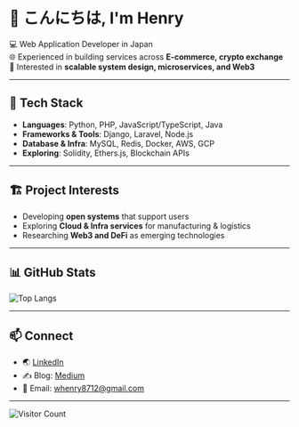 # 👋 こんにちは, I'm Henry 

💻 Web Application Developer in Japan  
🌐 Experienced in building services across **E-commerce, crypto exchange**  
🚀 Interested in **scalable system design, microservices, and Web3**

---

## 🔧 Tech Stack
- **Languages**: Python, PHP, JavaScript/TypeScript, Java
- **Frameworks & Tools**: Django, Laravel, Node.js
- **Database & Infra**: MySQL, Redis, Docker, AWS, GCP
- **Exploring**: Solidity, Ethers.js, Blockchain APIs  

---

## 🏗️ Project Interests
- Developing **open systems** that support users  
- Exploring **Cloud & Infra services** for manufacturing & logistics  
- Researching **Web3 and DeFi** as emerging technologies  
---

## 📊 GitHub Stats
![Top Langs](https://github-readme-stats.vercel.app/api/top-langs/?username=whrrk&layout=compact&theme=tokyonight)

---

## 📫 Connect
- 🌏 [LinkedIn](https://www.linkedin.com/in/wonh-jung/)  
- ✍️ Blog: [Medium](https://medium.com/@whenry8712)  
- 📩 Email: whenry8712@gmail.com

---

![Visitor Count](https://komarev.com/ghpvc/?username=wonhyung-jung&color=orange)
